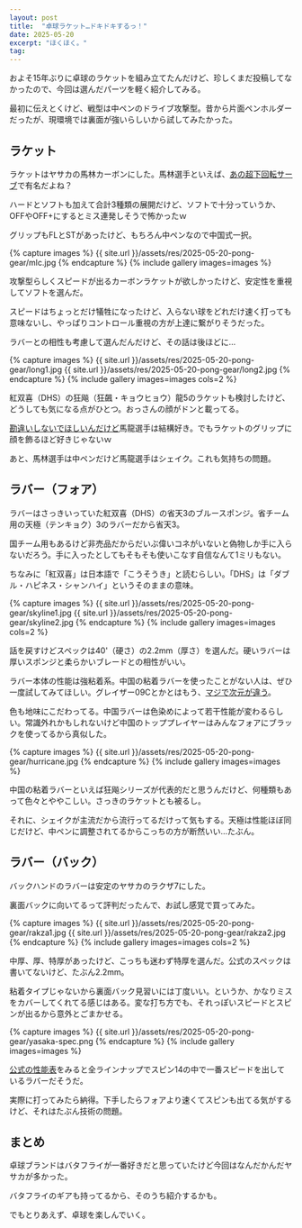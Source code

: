 ```yaml
---
layout: post
title:  "卓球ラケット…ドキドキするっ！"
date: 2025-05-20
excerpt: "ほくほく。"
tag:
---
```


およそ15年ぶりに卓球のラケットを組み立てたんだけど、珍しくまだ投稿してなかったので、今回は選んだパーツを軽く紹介してみる。

最初に伝えとくけど、戦型は中ペンのドライブ攻撃型。昔から片面ペンホルダーだったが、現環境では裏面が強いらしいから試してみたかった。

## ラケット

ラケットはヤサカの馬林カーボンにした。馬林選手といえば、[あの超下回転サーブ](https://www.youtube.com/watch?v=XYF-tmzge5k)で有名だよね？

ハードとソフトも加えて合計3種類の展開だけど、ソフトで十分っていうか、OFFやOFF+にするとミス連発しそうで怖かったｗ

グリップもFLとSTがあったけど、もちろん中ペンなので中国式一択。

{% capture images %}
    {{ site.url }}/assets/res/2025-05-20-pong-gear/mlc.jpg
{% endcapture %}
{% include gallery images=images %}

攻撃型らしくスピードが出るカーボンラケットが欲しかったけど、安定性を重視してソフトを選んだ。

スピードはちょっとだけ犠牲になったけど、入らない球をどれだけ速く打っても意味ないし、やっぱりコントロール重視の方が上達に繋がりそうだった。

ラバーとの相性も考慮して選んだんだけど、その話は後ほどに…

{% capture images %}
    {{ site.url }}/assets/res/2025-05-20-pong-gear/long1.jpg
    {{ site.url }}/assets/res/2025-05-20-pong-gear/long2.jpg
{% endcapture %}
{% include gallery images=images cols=2 %}

紅双喜（DHS）の狂飚（狂飆・キョウヒョウ）龍5のラケットも検討したけど、どうしても気になる点がひとつ。おっさんの顔がドンと載ってる。

[勘違いしないでほしいんだけど](https://www.youtube.com/watch?v=NpUqv2Lwxyg)馬龍選手は結構好き。でもラケットのグリップに顔を飾るほど好きじゃないｗ

あと、馬林選手は中ペンだけど馬龍選手はシェイク。これも気持ちの問題。

## ラバー（フォア）

ラバーはさっきいっていた紅双喜（DHS）の省天3のブルースポンジ。省チーム用の天極（テンキョク）3のラバーだから省天3。

国チーム用もあるけど非売品だからだいぶ偉いコネがいないと偽物しか手に入らないだろう。手に入ったとしてもそもそも使いこなす自信なんて1ミリもない。

ちなみに「紅双喜」は日本語で「こうそうき」と読むらしい。「DHS」は「ダブル・ハピネス・シャンハイ」というそのままの意味。

{% capture images %}
    {{ site.url }}/assets/res/2025-05-20-pong-gear/skyline1.jpg
    {{ site.url }}/assets/res/2025-05-20-pong-gear/skyline2.jpg
{% endcapture %}
{% include gallery images=images cols=2 %}

話を戻すけどスペックは40'（硬さ）の2.2mm（厚さ）を選んだ。硬いラバーは厚いスポンジと柔らかいブレードとの相性がいい。

ラバー本体の性能は強粘着系。中国の粘着ラバーを使ったことがない人は、ぜひ一度試してみてほしい。グレイザー09Cとかとはもう、[マジで次元が違う](https://www.youtube.com/shorts/7sDDbTsBQAc)。

色も地味にこだわってる。中国ラバーは色染めによって若干性能が変わるらしい。常識外れかもしれないけど中国のトッププレイヤーはみんなフォアにブラックを使ってるから真似した。

{% capture images %}
    {{ site.url }}/assets/res/2025-05-20-pong-gear/hurricane.jpg
{% endcapture %}
{% include gallery images=images %}

中国の粘着ラバーといえば狂飚シリーズが代表的だと思うんだけど、何種類もあって色々とややこしい。さっきのラケットとも被るし。

それに、シェイクが主流だから流行ってるだけって気もする。天極は性能ほぼ同じだけど、中ペンに調整されてるからこっちの方が断然いい…たぶん。

## ラバー（バック）

バックハンドのラバーは安定のヤサカのラクザ7にした。

裏面バックに向いてるって評判だったんで、お試し感覚で買ってみた。

{% capture images %}
    {{ site.url }}/assets/res/2025-05-20-pong-gear/rakza1.jpg
    {{ site.url }}/assets/res/2025-05-20-pong-gear/rakza2.jpg
{% endcapture %}
{% include gallery images=images cols=2 %}

中厚、厚、特厚があったけど、こっちも迷わず特厚を選んだ。公式のスペックは書いてないけど、たぶん2.2mm。

粘着タイプじゃないから裏面バック見習いには丁度いい。というか、かなりミスをカバーしてくれてる感じはある。変な打ち方でも、それっぽいスピードとスピンが出るから意外とごまかせる。

{% capture images %}
    {{ site.url }}/assets/res/2025-05-20-pong-gear/yasaka-spec.png
{% endcapture %}
{% include gallery images=images %}

[公式の性能表](https://www.yasakajp.com/performance_rubber/)をみると全ラインナップでスピン14の中で一番スピードを出しているラバーだそうだ。

実際に打ってみたら納得。下手したらフォアより速くてスピンも出てる気がするけど、それはたぶん技術の問題。

## まとめ

卓球ブランドはバタフライが一番好きだと思っていたけど今回はなんだかんだヤサカが多かった。

バタフライのギアも持ってるから、そのうち紹介するかも。

でもとりあえず、卓球を楽しんでいく。
